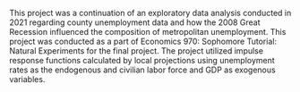 This project was a continuation of an exploratory data analysis conducted in 2021 regarding county unemployment data and how the 2008 Great Recession influenced the composition of metropolitan unemployment.
This project was conducted as a part of Economics 970: Sophomore Tutorial: Natural Experiments for the final project.
The project utilized impulse response functions calculated by local projections using unemployment rates as the endogenous and civilian labor force and GDP as exogenous variables.
